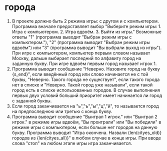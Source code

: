 # города
1. В проекте должно быть 2 режима игры: с другом и с компьютером. Программа вначале предоставляет выбор "Выберите режим игры: 1. Игра с компьютером. 2. Игра вдвоём. 3. Выйти из игры." Возможные ответы "1" (программа выводит "Выбран режим игры с компьютером."), "2" (программа выводит "Выбран режим игры вдвоём") или "3" (программа выводит "Вы выбрали выход из игры"). При игре с компьютером, компьютер первым словом называет Москву, дальше выбирает последний по алфавиту город на заданную букву. При игре вдвоём первым город называет игрок 1.
2. Программа выводит сообщение "Неверно. Назовите город на букву {s_end}", если введённый город или слово начинается не с той буквы, "Неверно. Такого города не существует", если такого города нет в списке и "Неверно. Такой город уже называли", если такой город есть в списке использованных городов. В случае выполнения первых двух условий больший приоритет имеет начинается ли город с заданной буквы.
3. Если город заканчивается на "ь","ъ","ы","ц","й", то называется город на предпоследнюю или третью с конца букву.
4. Программа выводит сообщение "Выиграл 1 игрок." или "Выиграл 2 игрок." в режиме игры вдвоём, "Вы проиграли" или "Вы победили" в режиме игры с компьютером, если больше нет городов на данную букву. Программа выводит "Игра окончена. Назвали {len(cityes_old)} городов из {len(cityes_all)}" в любом случае в конце игры. При вводе слова "стоп" на любом этапе игры игра заканчивается.
